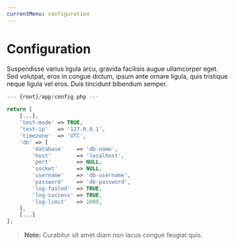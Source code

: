 ```yaml
---
currentMenu: configuration
---
```


# Configuration

Suspendisse varius ligula arcu, gravida facilisis augue ullamcorper eget. Sed volutpat, eros in congue dictum, ipsum ante ornare ligula, quis tristique neque ligula vel eros. Duis tincidunt bibendum semper.

```php
--- {root}/app/config.php ---

return [
    [...],
    'test-mode' => TRUE,
    'test-ip'   => '127.0.0.1',
    'timezone'  => 'UTC',
    'db' => [
        'database'    => 'db-name',
        'host'        => 'localhost',
        'port'        => NULL,
        'socket'      => NULL,
        'username'    => 'db-username',
        'password'    => 'db-password',
        'log-failed'  => TRUE,
        'log-success' => TRUE,
        'log-limit'   => 1000,
    ],
    [...]
];
```

>**Note:** Curabitur sit amet diam non lacus congue feugiat quis.